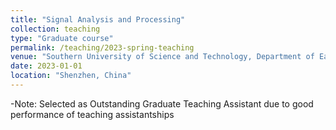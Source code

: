 ```yaml
---
title: "Signal Analysis and Processing"
collection: teaching
type: "Graduate course"
permalink: /teaching/2023-spring-teaching
venue: "Southern University of Science and Technology, Department of Earth and Space Science"
date: 2023-01-01
location: "Shenzhen, China"
---
```


-Note: Selected as Outstanding Graduate Teaching Assistant due to good performance of teaching assistantships
